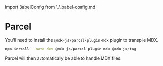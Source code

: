 import BabelConfig from './_babel-config.md'

# Parcel

You’ll need to install the `@mdx-js/parcel-plugin-mdx` plugin to transpile MDX.

```sh
npm install --save-dev @mdx-js/parcel-plugin-mdx @mdx-js/tag
```

Parcel will then automatically be able to handle MDX files.

<BabelConfig />

